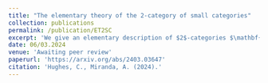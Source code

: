 ```yaml
---
title: "The elementary theory of the 2-category of small categories"
collection: publications
permalink: /publication/ET2SC
excerpt: 'We give an elementary description of $2$-categories $\mathbf{Cat}(\mathcal{E})$ of internal categories, functors and natural transformations, where $\mathcal{E}$ is a category modelling Lawveres elementary theory of the category of sets (ETCS). This extends Bourkes characterisation of $2$-categories $\mathbf{Cat}(\mathcal{E})$ where $\mathcal{E}$ has pullbacks to take account for the extra properties in ETCS, and Lawveres characterisation of the (one dimensional) category of small categories to take account of the two-dimensional structure. Important two-dimensional concepts which we introduce include $2$-well-pointedness, full-subobject classifiers, and the categorified axiom of choice. Along the way, we show how generating families (resp. orthogonal factorisation systems) on $\mathcal{E}$ give rise to generating families (resp. orthogonal factorisation systems) on $\mathbf{Cat}(\mathcal{E})$, results which we believe are of independent interest.'
date: 06/03.2024
venue: 'Awaiting peer review'
paperurl: 'https://arxiv.org/abs/2403.03647'
citation: 'Hughes, C., Miranda, A. (2024).'
---
```

